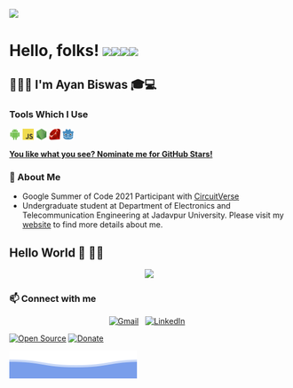 ![](https://komarev.com/ghpvc/?username=ayan-biswas0412)
# Hello, folks! <img src="https://raw.githubusercontent.com/MartinHeinz/MartinHeinz/master/wave.gif" width="30px"><img src="https://emoji.slack-edge.com/T0172CCPGUW/party-blob/d7253707fa13e9ee.gif" width="30"/><img src="https://emoji.slack-edge.com/T0172CCPGUW/party-blob/d7253707fa13e9ee.gif" width="30"/><img src="https://emoji.slack-edge.com/T0172CCPGUW/party-blob/d7253707fa13e9ee.gif" width="30"/>
## 👋🏾👨‍ I'm Ayan Biswas 🎓‍💻

### Tools Which I Use
<code><img height="20" src="https://raw.githubusercontent.com/github/explore/80688e429a7d4ef2fca1e82350fe8e3517d3494d/topics/android/android.png"></code>
<code><img height="20" src="https://raw.githubusercontent.com/github/explore/80688e429a7d4ef2fca1e82350fe8e3517d3494d/topics/javascript/javascript.png"></code>
<code><img height="20" src="https://raw.githubusercontent.com/github/explore/80688e429a7d4ef2fca1e82350fe8e3517d3494d/topics/nodejs/nodejs.png"></code>
<code><img height="20" src="https://raw.githubusercontent.com/github/explore/80688e429a7d4ef2fca1e82350fe8e3517d3494d/topics/ruby/ruby.png"></code>
<code><img height="20" src="https://raw.githubusercontent.com/github/explore/80688e429a7d4ef2fca1e82350fe8e3517d3494d/topics/godot/godot.png"></code>

[**You like what you see? Nominate me for GitHub Stars!**](https://stars.github.com/nominate/)

### 🔭 About Me
* Google Summer of Code 2021 Participant with [CircuitVerse](https://summerofcode.withgoogle.com/projects/#6282924346834944)
* Undergraduate student at Department of Electronics and Telecommunication Engineering at Jadavpur University. Please visit my [website](https://ayanbiswas.in) to find more details about me.



## Hello World :sparkling_heart: 👋🏽 
  
<p align="center">
  <img width="60%" src="https://github-readme-stats.vercel.app/api?username=ayan-biswas0412&show_icons=true&line_height=20&theme=tokyonight" />
</p>

### 📫 Connect with me

<p align="center">
<a href="mailto:ayanbiswas184@gmail.com"><img alt="Gmail" height="30" src="https://img.shields.io/badge/Gmail-D14836?style=for-the-badge&logo=gmail&logoColor=white" /></a>&nbsp;&nbsp;
<a href="https://www.linkedin.com/in/ayanbiswas0412/"><img height="30" src="https://img.shields.io/badge/LinkedIn-0077B5?style=for-the-badge&logo=linkedin&logoColor=white" alt="LinkedIn"></a>&nbsp;&nbsp;

[![Open Source](https://badges.frapsoft.com/os/v1/open-source.svg?v=103)](https://opensource.org/) [![Donate](https://img.shields.io/badge/Support-%24-blue)](https://www.paypal.com/paypalme/ayanbiswas184) 

![Ayan Biswas](./bottom_header.svg)

